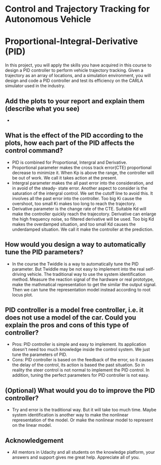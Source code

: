 # Control and Trajectory Tracking for Autonomous Vehicle

# Proportional-Integral-Derivative (PID)

In this project, you will apply the skills you have acquired in this course to design a PID controller to perform vehicle trajectory tracking. Given a trajectory as an array of locations, and a simulation environment, you will design and code a PID controller and test its efficiency on the CARLA simulator used in the industry.

## Add the plots to your report and explain them (describe what you see)
- 
## What is the effect of the PID according to the plots, how each part of the PID affects the control command?
- PID is combined for Proportional, Intergral and Derivative. 
- Proportional parameter makes the cross track error(CTE) proportional decrease to minimize it. When Kp is above the range, the controller will be out of work. We call it takes action at the present.
- Intergral parameter makes the all past error into the consideration, and in avoid of the steady- state error. Another aspect to consider is the saturation of the intergral control. We set the cutoff line to avoid this. It involves all the past error into the controller. Too big Ki cause the overshoot, too small Ki makes too long to reach the trajectory.
- Derivative parameter is the change rate of the CTE. Suitable Kd will make the controller quickly reach the trajecotory. Derivative can enlarge the high frequency noise, so filtered derivative will be used. Too big Kd makes the overdamped situation, and too small Kd causes the underdamped situation. We call it make the controller at the prediction. 
## How would you design a way to automatically tune the PID parameters?
- In the course the Twiddle is a way to automatically tune the PID parameter. But Twiddle may be not easy to implement into the real self-driving vehicle. The traditional way to use the system identification method. Measure the reaction signal of the hardware or real prototype, make the mathmatical representation to get the similar the output signal. Then we can tune the representation model instead according to root locus plot.
## PID controller is a model free controller, i.e. it does not use a model of the car. Could you explain the pros and cons of this type of controller?
- Pros: PID controller is simple and easy to implement. Its application doesn't need too much knowledge inside the control system. We just tune the parameters of PID. 
- Cons: PID controller is based on the feedback of the error, so it causes the delay of the control, its action is based the past situation. So in reality the steer control is not normal to implement the PID control. In addition, tuning the perfect parameters for PID controller is not easy.
## (Optional) What would you do to improve the PID controller?
- Try and error is the traditional way. But it will take too much time. Maybe system identification is another way to make the nonlinear representation of the model. Or make the nonlinear model to represent on the linear model.

## Acknowledgement
- All mentors in Udacity and all students on the knowledge platform, your answers and support gives me great help. Appreciate all of you.
